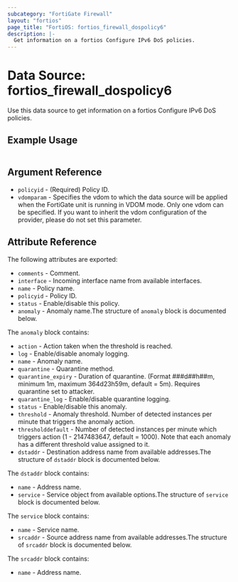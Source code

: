 ```yaml
---
subcategory: "FortiGate Firewall"
layout: "fortios"
page_title: "FortiOS: fortios_firewall_dospolicy6"
description: |-
  Get information on a fortios Configure IPv6 DoS policies.
---
```


# Data Source: fortios_firewall_dospolicy6
Use this data source to get information on a fortios Configure IPv6 DoS policies.


## Example Usage

```hcl

```

## Argument Reference

* `policyid` - (Required) Policy ID.
* `vdomparam` - Specifies the vdom to which the data source will be applied when the FortiGate unit is running in VDOM mode. Only one vdom can be specified. If you want to inherit the vdom configuration of the provider, please do not set this parameter.

## Attribute Reference

The following attributes are exported:

* `comments` - Comment.
* `interface` - Incoming interface name from available interfaces.
* `name` - Policy name.
* `policyid` - Policy ID.
* `status` - Enable/disable this policy.
* `anomaly` - Anomaly name.The structure of `anomaly` block is documented below.

The `anomaly` block contains:

* `action` - Action taken when the threshold is reached.
* `log` - Enable/disable anomaly logging.
* `name` - Anomaly name.
* `quarantine` - Quarantine method.
* `quarantine_expiry` - Duration of quarantine. (Format ###d##h##m, minimum 1m, maximum 364d23h59m, default = 5m). Requires quarantine set to attacker.
* `quarantine_log` - Enable/disable quarantine logging.
* `status` - Enable/disable this anomaly.
* `threshold` - Anomaly threshold. Number of detected instances per minute that triggers the anomaly action.
* `thresholddefault` - Number of detected instances per minute which triggers action (1 - 2147483647, default = 1000). Note that each anomaly has a different threshold value assigned to it.
* `dstaddr` - Destination address name from available addresses.The structure of `dstaddr` block is documented below.

The `dstaddr` block contains:

* `name` - Address name.
* `service` - Service object from available options.The structure of `service` block is documented below.

The `service` block contains:

* `name` - Service name.
* `srcaddr` - Source address name from available addresses.The structure of `srcaddr` block is documented below.

The `srcaddr` block contains:

* `name` - Address name.
